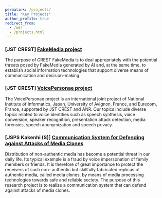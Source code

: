 ```yaml
---
permalink: /projects/
title: "Key Projects"
author_profile: true
redirect_from: 
  - /md/
  - /projects.html
---
```


### [JST CREST] [FakeMedia project](http://research.nii.ac.jp/~iechizen/crest-e.html)

The purpose of CREST FakeMedia is to deal appropriately with the potential threats posed by FakeMedia generated by AI and, at the same time, to establish social information technologies that support diverse means of communication and decision-making.


### [JST CREST] [VoicePersonae project](https://www.researchgate.net/project/JST-ANR-VoicePersonae-project)

The VoicePersonae project is an international joint project of National Institute of Informatics, Japan, University of Avignon, France, and Eurecom, France, supported by JST CREST and ANR. Our topics include diverse topics related to voice identities such as speech synthesis, voice conversion, speaker recognition, presentation attack detection, media forensics, speech anonymization and speech privacy.

### [JSPS Kakenhi (S)] [Communication System for Defending against Attacks of Media Clones](http://www2c.comm.eng.osaka-u.ac.jp/proj/mc/eindex.html)

Distribution of non-authentic media has become a potential threat in our daily life. Its typical example is a fraud by voice impersonation of family members or friends. It is therefore of great importance to protect the receivers of such non- authentic but skillfully fabricated replicas of authentic media, called media clones, by means of media processing technologies towards safe and reliable society. The purpose of this research project is to realize a communication system that can defend against attacks of media clones.
